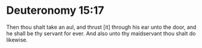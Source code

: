 # Deuteronomy 15:17

Then thou shalt take an aul, and thrust [it] through his ear unto the door, and he shall be thy servant for ever. And also unto thy maidservant thou shalt do likewise.